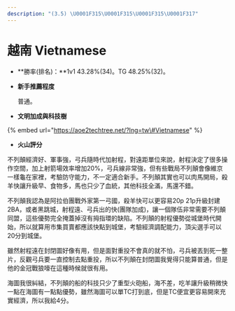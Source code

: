 ```yaml
---
description: "(3.5) \U0001F315\U0001F315\U0001F315\U0001F317"
---
```


# 越南 Vietnamese

* **勝率\(排名\)：**1v1 43.28%\(34\)。TG 48.25%\(32\)。
* **新手推薦程度**

  普通。

* **文明加成與科技樹**

{% embed url="https://aoe2techtree.net/?lng=tw\#Vietnamese" %}

* **火山評分**

不列顛經濟好、軍事強，弓兵隨時代加射程，對遠距單位來說，射程決定了很多操作空間，加上射箭場效率增加20%，弓兵線非常強，但有些戰局不列顛會像維京一樣龜在家裡，考驗防守能力，不一定適合新手。不列顛其實也可以肉馬開局，殺羊快讓升級早、食物多，馬也只少了血統，其他科技全滿，馬還不錯。

不列顛我認為是阿拉伯團戰外家第一弓國，殺羊快可以更容易20p 21p升級封建2BA，或者黑跳城，射程遠、弓兵出的快\(團隊加成\)，讓一個隊伍非常需要不列顛同盟，這些優勢完全掩蓋掉沒有拇指環的缺陷。不列顛的射程優勢從城堡時代開始，所以就算用市集買賣都應該快點到城堡，考驗經濟調配能力，頂尖選手可以20分到城堡。

雖然射程遠在封閉圖好像有用，但是面對重投不會真的就不怕，弓兵被丟到死一整片，反觀弓兵要一直控制去點重投，所以不列顛在封閉圖我覺得只能算普通，但是他的金冠戰狼嚎在這種時候就很有用。

海圖我很糾結，不列顛的船的科技只少了重型火砲船，海不差，吃羊讓升級稍微快一點在海圖有一點點優勢，雖然海圖可以單TC打到底，但是TC便宜更容易開來充實經濟，所以我給4分。

